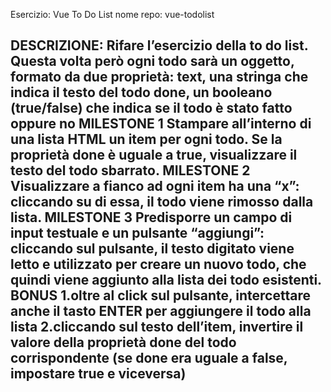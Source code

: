 Esercizio: Vue To Do List
nome repo: vue-todolist

DESCRIZIONE:
Rifare l’esercizio della to do list. Questa volta però ogni todo sarà un oggetto, formato da due proprietà:
text, una stringa che indica il testo del todo
done, un booleano (true/false) che indica se il todo è stato fatto oppure no
MILESTONE 1
Stampare all’interno di una lista HTML un item per ogni todo. Se la proprietà done è uguale a true, visualizzare il testo del todo sbarrato.
MILESTONE 2
Visualizzare a fianco ad ogni item ha una “x”: cliccando su di essa, il todo viene rimosso dalla lista.
MILESTONE 3
Predisporre un campo di input testuale e un pulsante “aggiungi”: cliccando sul pulsante, il testo digitato viene letto e utilizzato per creare un nuovo todo, che quindi viene aggiunto alla lista dei todo esistenti.
BONUS
1.oltre al click sul pulsante, intercettare anche il tasto ENTER per aggiungere il todo alla lista
2.cliccando sul testo dell’item, invertire il valore della proprietà done del todo corrispondente (se done era uguale a false, impostare true e viceversa)
----------------------------------------------------------------
